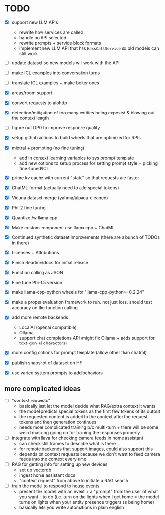 # TODO
- [x] support new LLM APIs  
    - rewrite how services are called  
    - handle no API selected  
    - rewrite prompts + service block formats  
    - implement new LLM API that has `HassCallService` so old models can still work  
- [ ] update dataset so new models will work with the API  
- [ ] make ICL examples into conversation turns  
- [ ] translate ICL examples + make better ones  
- [x] areas/room support  
- [x] convert requests to aiohttp  
- [x] detection/mitigation of too many entities being exposed & blowing out the context length  
- [ ] figure out DPO to improve response quality  
- [x] setup github actions to build wheels that  are optimized for RPIs
- [x] mixtral + prompting (no fine tuning)  
    - add in context learning variables to sys prompt template
    - add new options to setup process for setting prompt style + picking fine-tuned/ICL  
- [x] prime kv cache with current "state" so that requests are faster  
- [x] ChatML format (actually need to add special tokens)  
- [x] Vicuna dataset merge (yahma/alpaca-cleaned)  
- [x] Phi-2 fine tuning  
- [x] Quantize /w llama.cpp  
- [x] Make custom component use llama.cpp + ChatML  
- [x] Continued synthetic dataset improvements (there are a bunch of TODOs in there)  
- [x] Licenses + Attributions  
- [x] Finish Readme/docs for initial release  
- [x] Function calling as JSON  
- [x] Fine tune Phi-1.5 version  
- [x] make llama-cpp-python wheels for "llama-cpp-python>=0.2.24"  
- [x] make a proper evaluation framework to run. not just loss. should test accuracy on the function calling  
- [x] add more remote backends  
    - LocalAI (openai compatible)  
    - Ollama  
    - support chat completions API (might fix Ollama + adds support for text-gen-ui characters)
- [x] more config options for prompt template (allow other than chatml)  
- [x] publish snapshot of dataset on HF  
- [x] use varied system prompts to add behaviors  


## more complicated ideas
- [ ] "context requests"  
    - basically just let the model decide what RAG/extra context it wants  
    - the model predicts special tokens as the first few tokens of its output  
    - the requested content is added to the context after the request tokens and then generation continues  
    - needs more complicated training b/c multi-turn + there will be some weird masking going on for training the responses properly  
- [ ] integrate with llava for checking camera feeds in home assistant
    - can check still frames to describe what is there
    - for remote backends that support images, could also support this
    - depends on context requests because we don't want to feed camera feeds into the context every time
- [ ] RAG for getting info for setting up new devices  
    - set up vectordb  
    - ingest home assistant docs  
    - "context request" from above to initiate a RAG search  
- [ ] train the model to respond to house events  
    - present the model with an event + a "prompt" from the user of what you want it to do (i.e. turn on the lights when I get home = the model turns on lights when your entity presence triggers as being home)  
    - basically lets you write automations in plain english  
